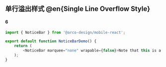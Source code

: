 ## 单行溢出样式 @en{Single Line Overflow Style}

#### 6

```js
import { NoticeBar } from '@arco-design/mobile-react';

export default function NoticeBarDemo() {
    return (
        <NoticeBar marquee="none" wrapable={false}>Note that this is a reminder message. This message is very long and will be omitted</NoticeBar>
    );
}
```
